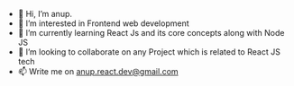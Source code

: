 - 👋 Hi, I’m anup. 
- 👀 I’m interested in Frontend web development
- 🌱 I’m currently learning React Js and its core concepts along with Node JS
- 💞️ I’m looking to collaborate on any Project which is related to React JS tech
- 📫 Write me on anup.react.dev@gmail.com

<!---
anupreact/anupreact is a ✨ special ✨ repository because its `README.md` (this file) appears on your GitHub profile.
You can click the Preview link to take a look at your changes.
--->
